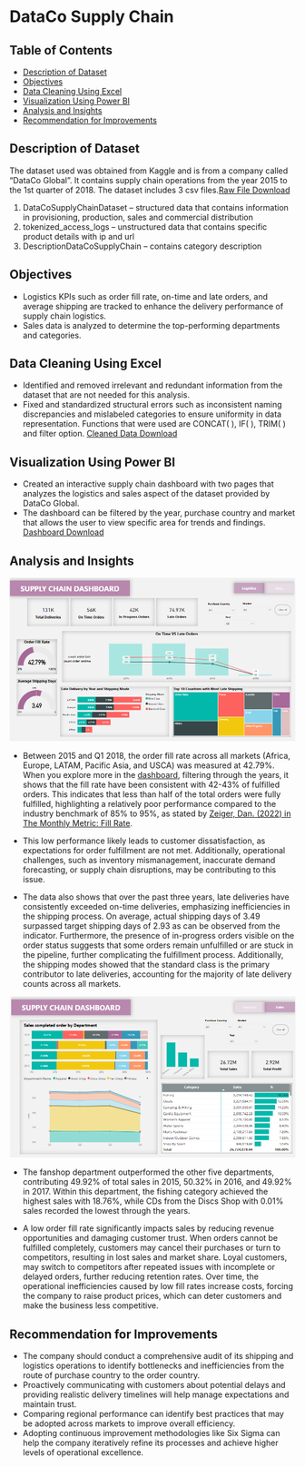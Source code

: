 # DataCo Supply Chain

## Table of Contents
- [Description of Dataset](#description-of-dataset)
- [Objectives](#objectives)
- [Data Cleaning Using Excel](#data-cleaning-using-excel)
- [Visualization Using Power BI](#visualization-using-powerbi)
- [Analysis and Insights](#analysis-and-insights)
- [Recommendation for Improvements](#recommendation-for-improvements)

## Description of Dataset 
The dataset used was obtained from Kaggle and is from a company called “DataCo Global”. It contains supply chain operations from the year 2015 to the 1st quarter of 2018. 
The dataset includes 3 csv files.[Raw File Download](https://github.com/thatlaconic/DataCo-Supply-Chain-/blob/main/DataCo%20raw%20files.rar)
1.	DataCoSupplyChainDataset – structured data that contains information in provisioning, production, sales and commercial distribution
2.	tokenized_access_logs – unstructured data that contains specific product details with ip and url
3.	DescriptionDataCoSupplyChain – contains category description

## Objectives
* Logistics KPIs such as order fill rate, on-time and late orders, and average shipping are tracked to enhance the delivery performance of supply chain logistics.
* Sales data is analyzed to determine the top-performing departments and categories.

## Data Cleaning Using Excel
*	Identified and removed irrelevant and redundant information from the dataset that are not needed for this analysis. 
* Fixed and standardized structural errors such as inconsistent naming discrepancies and mislabeled categories to ensure uniformity in data representation. Functions that were used are CONCAT( ), IF( ), TRIM( ) and filter option.
[Cleaned Data Download](https://github.com/thatlaconic/DataCo-Supply-Chain-/blob/main/DataCo%20cleaned.rar)

## Visualization Using Power BI
*	Created an interactive supply chain dashboard with two pages that analyzes the logistics and sales aspect of the dataset provided by DataCo Global.
*	The dashboard can be filtered by the year, purchase country and market that allows the user to view specific area for trends and findings.
[Dashboard Download](https://github.com/thatlaconic/DataCo-Supply-Chain-/blob/main/Supply%20Chain%20Dashboard%20for%20DataCo.pbix)

## Analysis and Insights
![](https://github.com/thatlaconic/DataCo-Supply-Chain-/blob/main/logistics.PNG)
* Between 2015 and Q1 2018, the order fill rate across all markets (Africa, Europe, LATAM, Pacific Asia, and USCA) was measured at 42.79%. When you explore more in the [dashboard](https://github.com/thatlaconic/DataCo-Supply-Chain-/blob/main/Supply%20Chain%20Dashboard%20for%20DataCo.pbix), filtering through the years, it shows that the fill rate have been consistent with 42-43% of fulfilled orders. This indicates that less than half of the total orders were fully fulfilled, highlighting a relatively poor performance compared to the industry benchmark of 85% to 95%, as stated by [Zeiger, Dan. (2022) in The Monthly Metric: Fill Rate](https://www.ismworld.org/supply-management-news-and-reports/news-publications/inside-supply-management-magazine/blog/2022/2022-07/the-monthly-metric-fill-rate/).
  
* This low performance likely leads to customer dissatisfaction, as expectations for order fulfillment are not met. Additionally, operational challenges, such as inventory mismanagement, inaccurate              demand forecasting, or supply chain disruptions, may be contributing to this issue.

*	The data also shows that over the past three years, late deliveries have consistently exceeded on-time deliveries, emphasizing inefficiencies in the shipping process.  On average, actual shipping days of 3.49 surpassed target shipping days of 2.93 as can be observed from the indicator. Furthermore, the presence of in-progress orders visible on the order status suggests that some orders remain unfulfilled or are stuck in the pipeline, further complicating the fulfillment process. Additionally, the shipping modes showed that the standard class is the primary contributor to late deliveries, accounting for the majority of late delivery counts across all markets.
  
![](https://github.com/thatlaconic/DataCo-Supply-Chain-/blob/main/sales.PNG)
*	The fanshop department outperformed the other five departments, contributing 49.92% of total sales in 2015, 50.32% in 2016, and 49.92% in 2017. Within this department, the fishing category achieved the highest sales with 18.76%, while CDs from the Discs Shop with 0.01% sales recorded the lowest through the years.

*	A low order fill rate significantly impacts sales by reducing revenue opportunities and damaging customer trust. When orders cannot be fulfilled completely, customers may cancel their purchases or turn to competitors, resulting in lost sales and market share. Loyal customers, may switch to competitors after repeated issues with incomplete or delayed orders, further reducing retention rates. Over time, the operational inefficiencies caused by low fill rates increase costs, forcing the company to raise product prices, which can deter customers and make the business less competitive.

## Recommendation for Improvements
*	The company should conduct a comprehensive audit of its shipping and logistics operations to identify bottlenecks and inefficiencies from the route of purchase country to the order country. 
*	Proactively communicating with customers about potential delays and providing realistic delivery timelines will help manage expectations and maintain trust.
*	Comparing regional performance can identify best practices that may be adopted across markets to improve overall efficiency. 
*	Adopting continuous improvement methodologies like Six Sigma can help the company iteratively refine its processes and achieve higher levels of operational excellence.


